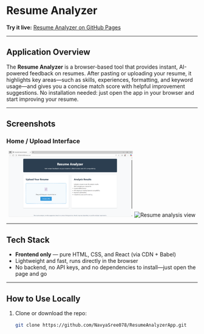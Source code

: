 #  Resume Analyzer

**Try it live:** [Resume Analyzer on GitHub Pages](https://NavyaSree078.github.io/ResumeAnalyzerApp/)

---

##  Application Overview
The **Resume Analyzer** is a browser-based tool that provides instant, AI-powered feedback on resumes. After pasting or uploading your resume, it highlights key areas—such as skills, experiences, formatting, and keyword usage—and gives you a concise match score with helpful improvement suggestions. No installation needed: just open the app in your browser and start improving your resume.

---

##  Screenshots

### Home / Upload Interface
<p align="center">
  <img src="2025-09-05.png" alt="Upload interface" width="65%"/>
  <img src="screenshot2.png" alt="Resume analysis view" width="45%"/>
</p>

---

##  Tech Stack
- **Frontend only** — pure HTML, CSS, and React (via CDN + Babel)
- Lightweight and fast, runs directly in the browser
- No backend, no API keys, and no dependencies to install—just open the page and go

---

##  How to Use Locally
1. Clone or download the repo:
   ```bash
   git clone https://github.com/NavyaSree078/ResumeAnalyzerApp.git


